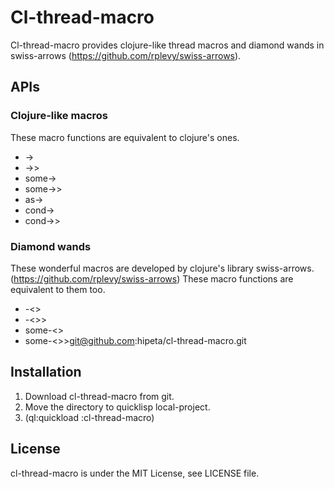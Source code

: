 # Cl-thread-macro

Cl-thread-macro provides clojure-like thread macros and diamond wands in swiss-arrows (https://github.com/rplevy/swiss-arrows).


## APIs

### Clojure-like macros

These macro functions are equivalent to clojure's ones.

- ->
- ->>
- some->
- some->>
- as->
- cond->
- cond->>

### Diamond wands

These wonderful macros are developed by clojure's library swiss-arrows. (https://github.com/rplevy/swiss-arrows)
These macro functions are equivalent to them too.

- -<>
- -<>>
- some-<>
- some-<>>git@github.com:hipeta/cl-thread-macro.git

## Installation

1. Download cl-thread-macro from git.
1. Move the directory to quicklisp local-project.
1. (ql:quickload :cl-thread-macro)

## License

cl-thread-macro is under the MIT License, see LICENSE file.
